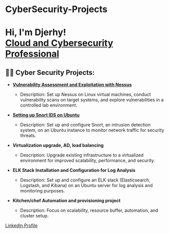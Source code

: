 # CyberSecurity-Projects
<h1>Hi, I'm Djerhy! <br/><a href="https://github.com/your-github-jbdjerhy">Cloud and Cybersecurity Professional</a></h1>

<h2>👨‍💻 Cyber Security Projects:</h2>


  
- [<b>Vulnerability Assessment and Exploitation with Nessus</b>](https://github.com/jbdjerhy/Nessus/blob/main/README.md)
  - Description: Set up Nessus on Linux virtual machines, conduct vulnerability scans on target systems, and explore vulnerabilities in a controlled lab environment.
 
- [<b>Setting up Snort IDS on Ubuntu</b>](https://github.com/jbdjerhy/Snort)
  - Description: Set up and configure Snort, an intrusion detection system, on an Ubuntu instance to monitor network traffic for security threats.
  
- <b>Virtualization upgrade, AD, load balancing</b>
  - Description: Upgrade existing infrastructure to a virtualized environment for improved scalability, performance, and security.
  
- <b>ELK Stack Installation and Configuration for Log Analysis</b>
  - Description: Set up and configure an ELK stack (Elasticsearch, Logstash, and Kibana) on an Ubuntu server for log analysis and monitoring purposes.
  
- <b>Kitchen/chef Automation and provisioning project</b>
  - Description: Focus on scalability, resource buffer, automation, and cluster setup.

[LinkedIn Profile](https://www.linkedin.com/in/djerhyjnbaptiste/)
